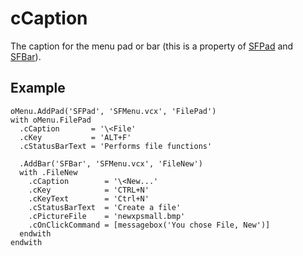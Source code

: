 ﻿# cCaption

The caption for the menu pad or bar (this is a property of [SFPad](Class%20SFPad.md) and [SFBar](Class%20SFBar.md)).

## Example

```foxpro
oMenu.AddPad('SFPad', 'SFMenu.vcx', 'FilePad')
with oMenu.FilePad
  .cCaption       = '\<File'
  .cKey           = 'ALT+F'
  .cStatusBarText = 'Performs file functions'

  .AddBar('SFBar', 'SFMenu.vcx', 'FileNew')
  with .FileNew
    .cCaption        = '\<New...'
    .cKey            = 'CTRL+N'
    .cKeyText        = 'Ctrl+N'
    .cStatusBarText  = 'Create a file'
    .cPictureFile    = 'newxpsmall.bmp'
    .cOnClickCommand = [messagebox('You chose File, New')]
  endwith
endwith
```